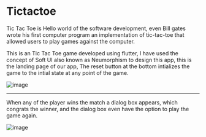 # Tictactoe

Tic Tac Toe is Hello world of the software development, even Bill gates wrote his first computer program an implementation of tic-tac-toe that allowed users to play games against the computer.

This is an Tic Tac Toe game developed using flutter, I have used the concept of Soft UI also known as Neumorphism to design this app, this is the landing page of our app, The reset button at the bottom intializes the game to the intial state at any point of the game.

![image](https://user-images.githubusercontent.com/71991617/172389576-a4ccf4b6-09e3-4b5a-b201-7cac1937ac98.png)

------------------------------------------------------------------------------------------------------------------

When any of the player wins the match a dialog box appears, which congrats the winner, and the dialog box even have the option to play the game again.

![image](https://user-images.githubusercontent.com/71991617/172390333-d1c068a1-ff77-44c6-91bb-3ddc3f80e7d7.png)
